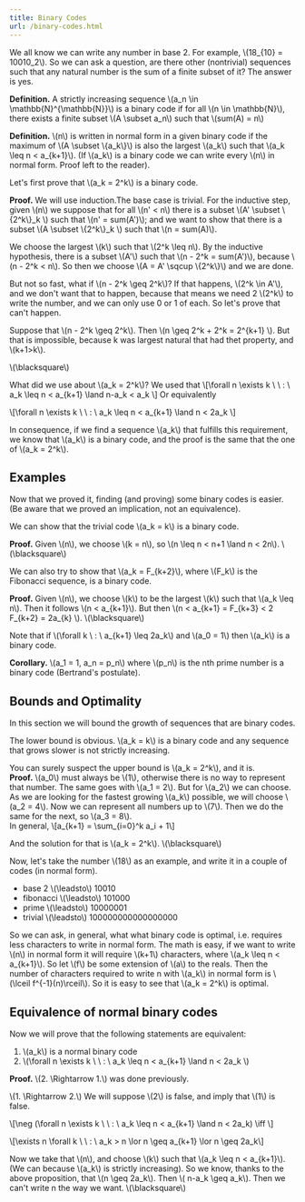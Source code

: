 ```yaml
---
title: Binary Codes
url: /binary-codes.html
---
```


We all know we can write any number in base 2. For example, \\(18_{10} = 10010_2\\). So we can ask a question, are there other (nontrivial) sequences such that any natural number is the sum of a finite subset of it? The answer is yes.

<!--more-->

**Definition.** A strictly increasing sequence \\(a_n \\in \\mathbb{N}^{\\mathbb{N}}\\) is a binary code if for all \\(n \\in \\mathbb{N}\\), there exists a finite subset  \\(A \\subset a_n\\) such that \\(sum(A) = n\\)

**Definition.** \\(n\\) is written in normal form in a given binary code if the maximum of \\(A \\subset \\{a_k\\}\\) is also the largest \\(a_k\\) such that \\(a_k \\leq n < a_{k+1}\\). (If \\(a_k\\) is a binary code we can write every   \\(n\\) in normal form. Proof left to the reader).

Let's first prove that \\(a_k = 2^k\\) is a binary code.

**Proof.** We will use induction.The base case is trivial.
For the inductive step, given \\(n\\) we suppose that for all \\(n' < n\\) there is a subset \\(A' \\subset \\{2^k\\}_k \\)  such that \\(n' = sum(A')\\); and we want to show that there is a subset  \\(A \\subset \\{2^k\\}_k \\) such that \\(n = sum(A)\\).

We choose the largest \\(k\\) such that \\(2^k \\leq n\\). By the inductive hypothesis, there is a subset \\(A'\\) such that \\(n - 2^k = sum(A')\\), because \\(n - 2^k < n\\). So then we choose \\(A = A' \\sqcup \\{2^k\\}\\) and we are done.

But not so fast, what if \\(n - 2^k \\geq 2^k\\)? If that happens, \\(2^k \\in A'\\), and we don't want that to happen, because that means we need 2 \\(2^k\\) to write the number, and we can only use 0 or 1 of each. So let's prove that can't happen.     

Suppose that  \\(n - 2^k \\geq 2^k\\). Then  \\(n \\geq 2^k + 2^k = 2^{k+1} \\). But that is impossible, because k was largest natural that had thet property, and \\(k+1>k\\).

\\(\\blacksquare\\)

What did we use about \\(a_k = 2^k\\)? We used that
\\[\\forall n \\exists k \\ \\ : \\ a_k \\leq n < a_{k+1}  \\land n-a_k < a_k \\]
Or equivalently

\\[\\forall n \\exists k \\ \\ : \\ a_k \\leq n < a_{k+1}  \\land n < 2a_k \\]


In consequence, if we find a sequence \\(a_k\\) that fulfills this requirement, we know that \\(a_k\\) is a binary code, and the proof is the same that the one of \\(a_k = 2^k\\). 

Examples
--------

Now that we proved it, finding (and proving) some binary codes is easier. (Be aware that we proved an implication, not an equivalence).

We can show that the trivial code \\(a_k = k\\) is a binary code.

**Proof.** Given \\(n\\), we choose \\(k = n\\), so \\(n \\leq n < n+1 \\land n < 2n\\). \\(\\blacksquare\\)


We can also try to show that \\(a_k = F_{k+2}\\), where \\(F_k\\) is the Fibonacci sequence, is a binary code.


**Proof.** Given \\(n\\), we choose \\(k\\) to be the largest \\(k\\) such that \\(a_k \\leq n\\). Then it follows \\(n < a_{k+1}\\). But then \\(n < a_{k+1} = F_{k+3} < 2 F_{k+2} = 2a_{k} \\). \\(\\blacksquare\\)


Note that if \\(\\forall k \ : \ a_{k+1} \\leq 2a_k\\) and \\(a_0 = 1\\) then \\(a_k\\) is a binary code.

**Corollary.** \\(a_1 = 1, a_n = p_n\\) where \\(p_n\\) is the nth prime number is a binary code (Bertrand's postulate).

Bounds and Optimality
--------------------

In this section we will bound the growth of sequences that are binary codes.

The lower bound is obvious. \\(a_k = k\\) is a binary code and any sequence that grows  slower is not strictly increasing.

You can surely suspect the upper bound is \\(a_k = 2^k\\), and it is.    
**Proof.** \\(a_0\\) must always be \\(1\\), otherwise there is no way to represent that number. The same goes with \\(a_1 = 2\\). But for \\(a_2\\) we can choose.
As we are looking for the fastest growing \\(a_k\\) possible, we will choose \\(a_2 = 4\\). Now we can represent all numbers up to \\(7\\).
Then we do the same for the next, so \\(a_3 = 8\\).    
In general, 
\\[a_{k+1} = \\sum_{i=0}^k a_i + 1\\]

And the solution for that is \\(a_k = 2^k\\).
\\(\\blacksquare\\)

Now, let's take the number \\(18\\) as an example, and write it in a couple of codes (in normal form).

* base 2 \\(\\leadsto\\) 10010
* fibonacci \\(\\leadsto\\) 101000
* prime \\(\\leadsto\\) 10000001
* trivial \\(\\leadsto\\) 100000000000000000

So we can ask, in general, what what binary code is optimal, i.e. requires less characters to write in normal form. The math is easy, if we want to write \\(n\\) in normal form it will require \\(k+1\\) characters, where \\(a_k \\leq n < a_{k+1}\\).
So let \\(f\\) be some extension of \\(a\\) to the reals. Then the number of characters required to write n with \\(a_k\\) in normal form is \\(\\lceil f^{-1}(n)\\rceil\\). So it is easy to see that \\(a_k = 2^k\\) is optimal.



Equivalence of normal binary codes
----------------------------------

Now we will prove that the following statements are equivalent:

1. \\(a_k\\) is a normal binary code
2. \\(\\forall n \\exists k \\ \\ : \\ a_k \\leq n < a_{k+1}  \\land n < 2a_k \\)

**Proof.**  \\(2. \\Rightarrow 1.\\) was done previously.

\\(1. \\Rightarrow 2.\\) We will suppose \\(2\\) is false, and imply that \\(1\\) is false.


\\[\\neg (\\forall n \\exists k \\ \\ : \\ a_k \\leq n < a_{k+1}  \\land n < 2a_k)  \\iff \\]

\\[\\exists n \\forall k \\ \\ : \\ a_k > n \\lor n \\geq a_{k+1} \\lor n \\geq 2a_k\\]


Now we take that \\(n\\), and choose \\(k\\) such that \\(a_k \\leq n < a_{k+1}\\). (We can because \\(a_k\\) is strictly increasing). So we know, thanks to the above proposition, that \\(n \\geq 2a_k\\). Then \\( n-a_k \\geq a_k\\). Then we can't write n the way we want.
\\(\\blacksquare\\)
